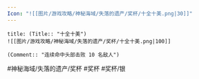 ```yaml
---
Icon: "![[图片/游戏攻略/神秘海域/失落的遗产/奖杯/十全十美.png|30]]"
---
```

```ad-common-silver-trophy
title: (Title:: "十全十美")
![[图片/游戏攻略/神秘海域/失落的遗产/奖杯/十全十美.png|100]]

(Comment:: "连续命中头部击败 10 名敌人")
```

#神秘海域/失落的遗产/奖杯 #奖杯 #奖杯/银
